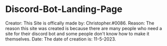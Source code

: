 # Discord-Bot-Landing-Page

<!-- Creation -->

Creator: This Site is offically made by: Christopher.#0086.	
Reason: The reason this site was created is because there are many people who need a site for their discord bot and some people don't know how to make it themselves.
Date: The date of creation is: 11-5-2023.
